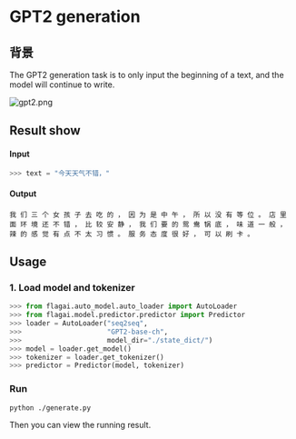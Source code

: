 # GPT2 generation

## 背景
The GPT2 generation task is to only input the beginning of a text, and the model will continue to write.


![gpt2.png](./img/gpt2_writing_model.png)

## Result show

#### Input
```python
>>> text = "今天天气不错，"
```
#### Output
```
我 们 三 个 女 孩 子 去 吃 的 ， 因 为 是 中 午 ， 所 以 没 有 等 位 。 店 里 面 环 境 还 不 错 ， 比 较 安 静 ， 我 们 要 的 鸳 鸯 锅 底 ， 味 道 一 般 ， 辣 的 感 觉 有 点 不 太 习 惯 。 服 务 态 度 很 好 ， 可 以 刷 卡 。

```
## Usage

### 1. Load model and tokenizer

```python
>>> from flagai.auto_model.auto_loader import AutoLoader
>>> from flagai.model.predictor.predictor import Predictor
>>> loader = AutoLoader("seq2seq",
>>>                     "GPT2-base-ch",
>>>                     model_dir="./state_dict/")
>>> model = loader.get_model()
>>> tokenizer = loader.get_tokenizer()
>>> predictor = Predictor(model, tokenizer)
```

### Run

```commandline
python ./generate.py
```
Then you can view the running result.